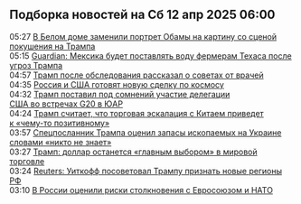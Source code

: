 <h2>Подборка новостей на Сб 12 апр 2025 06:00</h2><!--2025-04-12 05:27:54-->
<div class="rssn table">
  <span class="smaller gray hspace">05:27</span> <a class="nodecor" href="https://news.rambler.ru/world/54500743-v-belom-dome-zamenili-portret-obamy-na-kartinu-so-stsenoy-pokusheniya-na-trampa/">В Белом доме заменили портрет Обамы на картину со сценой покушения на Трампа</a>
</div>
<div class="rssn table">
  <span class="smaller gray hspace">05:15</span> <a class="nodecor" href="https://news.rambler.ru/world/54500727-guardian-meksika-budet-postavlyat-vodu-fermeram-tehasa-posle-ugroz-trampa/">Guardian: Мексика будет поставлять воду фермерам Техаса после угроз Трампа</a>
</div>
<div class="rssn table">
  <span class="smaller gray hspace">04:57</span> <a class="nodecor" href="https://news.rambler.ru/world/54500699-tramp-posle-obsledovaniya-rasskazal-o-sovetah-ot-vrachey/">Трамп после обследования рассказал о советах от врачей</a>
</div>
<div class="rssn table">
  <span class="smaller gray hspace">04:35</span> <a class="nodecor" href="https://news.rambler.ru/world/54500702-rossiya-i-ssha-gotovyat-novuyu-sdelku-po-kosmosu/">Россия и США готовят новую сделку по космосу</a>
</div>
<div class="rssn table">
  <span class="smaller gray hspace">04:32</span> <a class="nodecor" href="https://news.rambler.ru/world/54491244-tramp-postavil-pod-somneniy-uchastie-delegatsii-ssha-vo-vstrechah-g20-v-yuar/">Трамп поставил под сомнений участие делегации США во встречах G20 в ЮАР</a>
</div>
<div class="rssn table">
  <span class="smaller gray hspace">04:24</span> <a class="nodecor" href="https://news.rambler.ru/world/54500691-tramp-schitaet-chto-torgovaya-eskalatsiya-s-kitaem-privedet-k-chemu-to-pozitivnomu/">Трамп считает, что торговая эскалация с Китаем приведет к «чему-то позитивному»</a>
</div>
<div class="rssn table">
  <span class="smaller gray hspace">03:57</span> <a class="nodecor" href="https://news.rambler.ru/world/54499543-spetsposlannik-trampa-otsenil-zapasy-iskopaemyh-na-ukraine-slovami-nikto-ne-znaet/">Спецпосланник Трампа оценил запасы ископаемых на Украине словами «никто не знает»</a>
</div>
<div class="rssn table">
  <span class="smaller gray hspace">03:27</span> <a class="nodecor" href="https://news.rambler.ru/world/54492918-tramp-dollar-ostanetsya-glavnym-vyborom-v-mirovoy-torgovle/">Трамп: доллар останется «главным выбором» в мировой торговле</a>
</div>
<div class="rssn table">
  <span class="smaller gray hspace">03:24</span> <a class="nodecor" href="https://news.rambler.ru/world/54500650-reuters-uitkoff-posovetoval-trampu-priznat-novye-regiony-rf/">Reuters: Уиткофф посоветовал Трампу признать новые регионы РФ</a>
</div>
<div class="rssn table">
  <span class="smaller gray hspace">03:10</span> <a class="nodecor" href="https://news.rambler.ru/world/54500006-v-rossii-otsenili-riski-stolknoveniya-s-evrosoyuzom-i-nato/">В России оценили риски столкновения с Евросоюзом и НАТО</a>
</div>